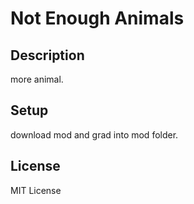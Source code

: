# Not Enough Animals

## Description
more animal.

## Setup

download mod and grad into mod folder.

## License

MIT License